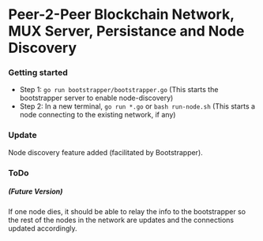 # Peer-2-Peer Blockchain Network, MUX Server, Persistance and Node Discovery

### Getting started

* Step 1: `go run bootstrapper/bootstrapper.go` (This starts the bootstrapper server to enable node-discovery)
* Step 2: In a new terminal, `go run *.go` or `bash run-node.sh` (This starts a node connecting to the existing network, if any)

### Update

Node discovery feature added (facilitated by Bootstrapper).

### ToDo
##### (Future Version)
If one node dies, it should be able to relay the info to the bootstrapper so the rest of the nodes in the network are updates and the connections updated accordingly.
